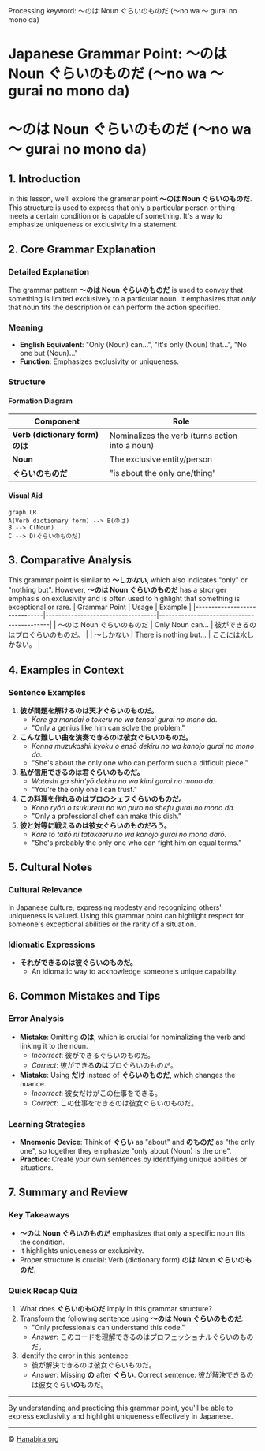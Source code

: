 Processing keyword: ～のは Noun ぐらいのものだ (〜no wa 〜 gurai no mono da)
# Japanese Grammar Point: ～のは Noun ぐらいのものだ (〜no wa 〜 gurai no mono da)
# ～のは Noun ぐらいのものだ (〜no wa 〜 gurai no mono da)
## 1. Introduction
In this lesson, we'll explore the grammar point **～のは Noun ぐらいのものだ**. This structure is used to express that only a particular person or thing meets a certain condition or is capable of something. It's a way to emphasize uniqueness or exclusivity in a statement.
## 2. Core Grammar Explanation
### Detailed Explanation
The grammar pattern **～のは Noun ぐらいのものだ** is used to convey that something is limited exclusively to a particular noun. It emphasizes that *only* that noun fits the description or can perform the action specified.
### Meaning
- **English Equivalent**: "Only (Noun) can...", "It's only (Noun) that...", "No one but (Noun)..."
- **Function**: Emphasizes exclusivity or uniqueness.
### Structure
#### Formation Diagram
| Component          | Role                                   |
|--------------------|----------------------------------------|
| **Verb (dictionary form) のは** | Nominalizes the verb (turns action into a noun) |
| **Noun**           | The exclusive entity/person            |
| **ぐらいのものだ**        | "is about the only one/thing"                |
#### Visual Aid
```mermaid
graph LR
A(Verb dictionary form) --> B(のは)
B --> C(Noun)
C --> D(ぐらいのものだ)
```
## 3. Comparative Analysis
This grammar point is similar to **～しかない**, which also indicates "only" or "nothing but". However, **～のは Noun ぐらいのものだ** has a stronger emphasis on exclusivity and is often used to highlight that something is exceptional or rare.
| Grammar Point                | Usage                             | Example                                   |
|------------------------------|-----------------------------------|-------------------------------------------|
| ～のは Noun ぐらいのものだ         | Only Noun can...                 | 彼ができるのはプロぐらいのものだ。             |
| ～しかない                    | There is nothing but...           | ここには水しかない。                       |
## 4. Examples in Context
### Sentence Examples
1. **彼が問題を解けるのは天才ぐらいのものだ。**
   - *Kare ga mondai o tokeru no wa tensai gurai no mono da.*
   - "Only a genius like him can solve the problem."
2. **こんな難しい曲を演奏できるのは彼女ぐらいのものだ。**
   - *Konna muzukashii kyoku o ensō dekiru no wa kanojo gurai no mono da.*
   - "She's about the only one who can perform such a difficult piece."
3. **私が信用できるのは君ぐらいのものだ。**
   - *Watashi ga shin'yō dekiru no wa kimi gurai no mono da.*
   - "You're the only one I can trust."
4. **この料理を作れるのはプロのシェフぐらいのものだ。**
   - *Kono ryōri o tsukureru no wa puro no shefu gurai no mono da.*
   - "Only a professional chef can make this dish."
5. **彼と対等に戦えるのは彼女ぐらいのものだろう。**
   - *Kare to taitō ni tatakaeru no wa kanojo gurai no mono darō.*
   - "She's probably the only one who can fight him on equal terms."
## 5. Cultural Notes
### Cultural Relevance
In Japanese culture, expressing modesty and recognizing others' uniqueness is valued. Using this grammar point can highlight respect for someone's exceptional abilities or the rarity of a situation.
### Idiomatic Expressions
- **それができるのは彼ぐらいのものだ。**
  - An idiomatic way to acknowledge someone's unique capability.
## 6. Common Mistakes and Tips
### Error Analysis
- **Mistake**: Omitting **のは**, which is crucial for nominalizing the verb and linking it to the noun.
  - *Incorrect*: 彼ができるぐらいのものだ。
  - *Correct*: 彼ができる**のは**プロぐらいのものだ。
- **Mistake**: Using **だけ** instead of **ぐらいのものだ**, which changes the nuance.
  - *Incorrect*: 彼女だけがこの仕事をできる。
  - *Correct*: この仕事をできるのは彼女ぐらいのものだ。
### Learning Strategies
- **Mnemonic Device**: Think of **ぐらい** as "about" and **のものだ** as "the only one", so together they emphasize "only about (Noun) is the one".
- **Practice**: Create your own sentences by identifying unique abilities or situations.
## 7. Summary and Review
### Key Takeaways
- **～のは Noun ぐらいのものだ** emphasizes that only a specific noun fits the condition.
- It highlights uniqueness or exclusivity.
- Proper structure is crucial: Verb (dictionary form) **のは** Noun **ぐらいのものだ**.
### Quick Recap Quiz
1. What does **ぐらいのものだ** imply in this grammar structure?
2. Transform the following sentence using **～のは Noun ぐらいのものだ**:
   - "Only professionals can understand this code."
   - *Answer*: このコードを理解できるのはプロフェッショナルぐらいのものだ。
3. Identify the error in this sentence:
   - 彼が解決できるのは彼女ぐらいものだ。
   - *Answer*: Missing **の** after **ぐらい**. Correct sentence: 彼が解決できるのは彼女ぐらい**の**ものだ。

---
By understanding and practicing this grammar point, you'll be able to express exclusivity and highlight uniqueness effectively in Japanese.


---

© [Hanabira.org](https://hanabira.org)
